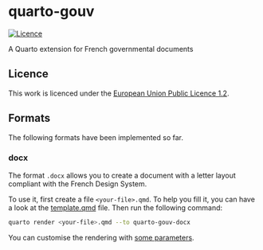 # quarto-gouv

[![Licence](https://img.shields.io/badge/Licence-EUPL--1.2-001489)](https://joinup.ec.europa.eu/collection/eupl/eupl-text-eupl-12)

A Quarto extension for French governmental documents

## Licence

 This work is licenced under the [European Union Public Licence 1.2](https://joinup.ec.europa.eu/collection/eupl/eupl-text-eupl-12).

## Formats

The following formats have been implemented so far.

### docx

The format `.docx` allows you to create a document with a letter layout compliant with the French Design System.

To use it, first create a file `<your-file>.qmd`. To help you fill it, you can have a look at the [template.qmd](./template.qmd) file. Then run the following command:

```bash
quarto render <your-file>.qmd --to quarto-gouv-docx
```

You can customise the rendering with [some parameters](https://quarto.org/docs/reference/formats/docx.html).